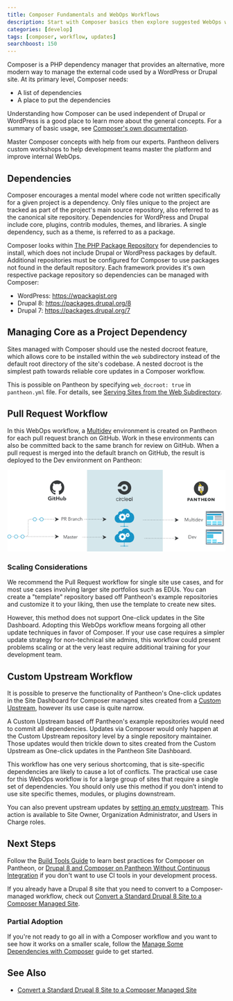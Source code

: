 ```yaml
---
title: Composer Fundamentals and WebOps Workflows
description: Start with Composer basics then explore suggested WebOps workflows for WordPress and Drupal sites on Pantheon.
categories: [develop]
tags: [composer, workflow, updates]
searchboost: 150
---
```

Composer is a PHP dependency manager that provides an alternative, more modern way to manage the external code used by a WordPress or Drupal site. At its primary level, Composer needs:

 - A list of dependencies
 - A place to put the dependencies

Understanding how Composer can be used independent of Drupal or WordPress is a good place to learn more about the general concepts. For a summary of basic usage, see [Composer's own documentation](https://getcomposer.org/doc/01-basic-usage.md).

<Enablement title="Automation Training" link="https://pantheon.io/agencies/learn-pantheon?docs" campaign="docs-webops">

Master Composer concepts with help from our experts. Pantheon delivers custom workshops to help development teams master the platform and improve internal WebOps.

</Enablement>

## Dependencies
Composer encourages a mental model where code not written specifically for a given project is a dependency. Only files unique to the project are tracked as part of the project's main source repository, also referred to as the canonical site repository. Dependencies for WordPress and Drupal include core, plugins, contrib modules, themes, and libraries. A single dependency, such as a theme, is referred to as a package.

Composer looks within [The PHP Package Repository](https://packagist.org/) for dependencies to install, which does not include Drupal or WordPress packages by default. Additional repositories must be configured for Composer to use packages not found in the default repository. Each framework provides it's own respective package repository so dependencies can be managed with Composer:

 - WordPress: <https://wpackagist.org>
 - Drupal 8: <https://packages.drupal.org/8>
 - Drupal 7: <https://packages.drupal.org/7>


## Managing Core as a Project Dependency
Sites managed with Composer should use the nested docroot feature, which allows core to be installed within the `web` subdirectory instead of the default root directory of the site's codebase. A nested docroot is the simplest path towards reliable core updates in a Composer workflow.

This is possible on Pantheon by specifying `web_docroot: true` in `pantheon.yml` file. For details, see [Serving Sites from the Web Subdirectory](/nested-docroot).

## Pull Request Workflow
In this WebOps workflow, a [Multidev](/multidev) environment is created on Pantheon for each pull request branch on GitHub. Work in these environments can also be committed back to the same branch for review on GitHub. When a pull request is merged into the default branch on GitHub, the result is deployed to the Dev environment on Pantheon:

![Multidev PR workflow](../images/pr-workflow/github-circle-pantheon.png)

### Scaling Considerations
We recommend the Pull Request workflow for single site use cases, and for most use cases involving larger site portfolios such as EDUs. You can create a "template" repository based off Pantheon's example repositories and customize it to your liking, then use the template to create new sites.

However, this method does not support One-click updates in the Site Dashboard. Adopting this WebOps workflow means forgoing all other update techniques in favor of Composer. If your use case requires a simpler update strategy for non-technical site admins, this workflow could present problems scaling or at the very least require additional training for your development team.


## Custom Upstream Workflow
It is possible to preserve the functionality of Pantheon's One-click updates in the Site Dashboard for Composer managed sites created from a [Custom Upstream](/custom-upstream), however its use case is quite narrow.

A Custom Upstream based off Pantheon's example repositories would need to commit all dependencies. Updates via Composer would only happen at the Custom Upstream repository level by a single repository maintainer. Those updates would then trickle down to sites created from the Custom Upstream as One-click updates in the Pantheon Site Dashboard.

This workflow has one very serious shortcoming, that is site-specific dependencies are likely to cause a lot of conflicts. The practical use case for this WebOps workflow is for a large group of sites that require a single set of dependencies. You should only use this method if you don’t intend to use site specific themes, modules, or plugins downstream.

You can also prevent upstream updates by [setting an empty upstream](/guides/composer-convert/#change-upstreams). This action is available to Site Owner, Organization Administrator, and Users in Charge roles.

## Next Steps
Follow the [Build Tools Guide](/guides/build-tools) to learn best practices for Composer on Pantheon, or [Drupal 8 and Composer on Pantheon Without Continuous Integration](/guides/drupal-8-composer-no-ci) if you don't want to use CI tools in your development process.

If you already have a Drupal 8 site that you need to convert to a Composer-managed workflow, check out [Convert a Standard Drupal 8 Site to a Composer Managed Site](/guides/composer-convert).

### Partial Adoption
If you're not ready to go all in with a Composer workflow and you want to see how it works on a smaller scale, follow the [Manage Some Dependencies with Composer](/guides/partial-composer) guide to get started.

<Partial file="notes/partial-composer-adoption-warning.md" />

## See Also

 - [Convert a Standard Drupal 8 Site to a Composer Managed Site](/guides/composer-convert)
